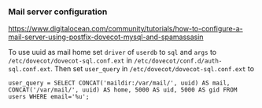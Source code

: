 ### Mail server configuration

https://www.digitalocean.com/community/tutorials/how-to-configure-a-mail-server-using-postfix-dovecot-mysql-and-spamassasin

To use uuid as mail home set `driver` of `userdb` to `sql` and `args` to
`/etc/dovecot/dovecot-sql.conf.ext` in `/etc/dovecot/conf.d/auth-sql.conf.ext`.
Then set `user_query` in `/etc/dovecot/dovecot-sql.conf.ext` to

```
user_query = SELECT CONCAT('maildir:/var/mail/', uuid) AS mail, CONCAT('/var/mail/', uuid) AS home, 5000 AS uid, 5000 AS gid FROM users WHERE email='%u';
```
